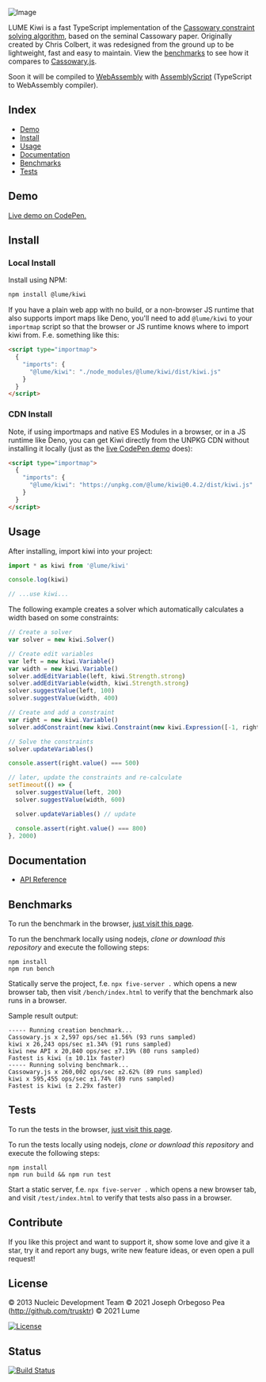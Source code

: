 ![Image](https://github.com/user-attachments/assets/5a13b45f-4809-4f59-bb6d-b32bab45f78e)

LUME Kiwi is a fast TypeScript implementation of the [Cassowary constraint
solving algorithm](<https://en.wikipedia.org/wiki/Cassowary_(software)>), based on the seminal Cassowary paper. Originally created by
Chris Colbert, it was redesigned from the ground up to be lightweight, fast and
easy to maintain. View the [benchmarks](#benchmarks) to see how it compares to
[Cassowary.js](https://github.com/slightlyoff/cassowary.js).

Soon it will be compiled to
[WebAssembly](https://developer.mozilla.org/en-US/docs/WebAssembly) with
[AssemblyScript](http://assemblyscript.org) (TypeScript to WebAssembly
compiler).

## Index

- [Demo](#demo)
- [Install](#install)
- [Usage](#usage)
- [Documentation](#documentation)
- [Benchmarks](#benchmarks)
- [Tests](#tests)

## Demo

[Live demo on CodePen.](https://codepen.io/trusktr/pen/abMLVxa?editors=1010)

## Install

### Local Install

Install using NPM:

```sh
npm install @lume/kiwi
```

If you have a plain web app with no build, or a non-browser JS runtime that also
supports import maps like Deno, you'll need to add `@lume/kiwi` to your
`importmap` script so that the browser or JS runtime knows where to import kiwi from. F.e.
something like this:

```html
<script type="importmap">
  {
    "imports": {
      "@lume/kiwi": "./node_modules/@lume/kiwi/dist/kiwi.js"
    }
  }
</script>
```

### CDN Install

Note, if using importmaps and native ES Modules in a browser, or in a JS runtime like Deno, you can get Kiwi directly from the UNPKG CDN without installing it locally (just as the [live CodePen demo](#demo) does):

```html
<script type="importmap">
  {
    "imports": {
      "@lume/kiwi": "https://unpkg.com/@lume/kiwi@0.4.2/dist/kiwi.js"
    }
  }
</script>
```

## Usage

After installing, import kiwi into your project:

```js
import * as kiwi from '@lume/kiwi'

console.log(kiwi)

// ...use kiwi...
```

The following example creates a solver which automatically calculates a width based on some constraints:

```js
// Create a solver
var solver = new kiwi.Solver()

// Create edit variables
var left = new kiwi.Variable()
var width = new kiwi.Variable()
solver.addEditVariable(left, kiwi.Strength.strong)
solver.addEditVariable(width, kiwi.Strength.strong)
solver.suggestValue(left, 100)
solver.suggestValue(width, 400)

// Create and add a constraint
var right = new kiwi.Variable()
solver.addConstraint(new kiwi.Constraint(new kiwi.Expression([-1, right], left, width), kiwi.Operator.Eq))

// Solve the constraints
solver.updateVariables()

console.assert(right.value() === 500)

// later, update the constraints and re-calculate
setTimeout(() => {
  solver.suggestValue(left, 200)
  solver.suggestValue(width, 600)

  solver.updateVariables() // update

  console.assert(right.value() === 800)
}, 2000)
```

## Documentation

- [API Reference](docs/Kiwi.md)

## Benchmarks

To run the benchmark in the browser, [just visit this page](https://raw.githack.com/lume/kiwi/main/bench/index.html).

To run the benchmark locally using nodejs, _clone or download this repository_ and execute the following steps:

    npm install
    npm run bench

Statically serve the project, f.e. `npx five-server .` which opens a new browser
tab, then visit `/bench/index.html` to verify that the benchmark also runs in a
browser.

Sample result output:

```
----- Running creation benchmark...
Cassowary.js x 2,597 ops/sec ±1.56% (93 runs sampled)
kiwi x 26,243 ops/sec ±1.34% (91 runs sampled)
kiwi new API x 20,840 ops/sec ±7.19% (80 runs sampled)
Fastest is kiwi (± 10.11x faster)
----- Running solving benchmark...
Cassowary.js x 260,002 ops/sec ±2.62% (89 runs sampled)
kiwi x 595,455 ops/sec ±1.74% (89 runs sampled)
Fastest is kiwi (± 2.29x faster)
```

## Tests

To run the tests in the browser, [just visit this page](https://raw.githack.com/lume/kiwi/main/test/index.html).

To run the tests locally using nodejs, _clone or download this repository_ and execute the following steps:

    npm install
    npm run build && npm run test

Start a static server, f.e. `npx five-server .` which opens a new browser tab,
and visit `/test/index.html` to verify that tests also pass in a browser.

## Contribute

If you like this project and want to support it, show some love and give it a
star, try it and report any bugs, write new feature ideas, or even
open a pull request!

## License

© 2013 Nucleic Development Team
© 2021 Joseph Orbegoso Pea (http://github.com/trusktr)
© 2021 Lume

[![License](https://img.shields.io/badge/license-BDS%203--clause-brightgreen)](<https://tldrlegal.com/license/bsd-3-clause-license-(revised)>)

## Status

[![Build Status](https://github.com/lume/kiwi/actions/workflows/tests.yml/badge.svg)](https://github.com/lume/kiwi/actions/workflows/tests.yml)

<!--
TODO coverage status
[![codecov](https://codecov.io/gh/IjzerenHein/kiwi.js/branch/master/graph/badge.svg)](https://codecov.io/gh/IjzerenHein/kiwi.js)
-->
